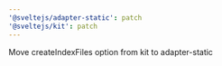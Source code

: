 ```yaml
---
'@sveltejs/adapter-static': patch
'@sveltejs/kit': patch
---
```


Move createIndexFiles option from kit to adapter-static
